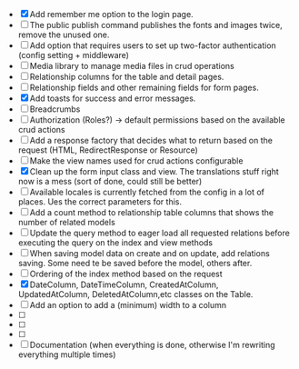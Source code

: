- [x] Add remember me option to the login page.
- [ ] The public publish command publishes the fonts and images twice, remove the unused one.
- [ ] Add option that requires users to set up two-factor authentication (config setting + middleware)
- [ ] Media library to manage media files in crud operations
- [ ] Relationship columns for the table and detail pages.
- [ ] Relationship fields and other remaining fields for form pages.  
- [x] Add toasts for success and error messages.
- [ ] Breadcrumbs
- [ ] Authorization (Roles?) -> default permissions based on the available crud actions
- [ ] Add a response factory that decides what to return based on the request (HTML, RedirectResponse or Resource)
- [ ] Make the view names used for crud actions configurable
- [x] Clean up the form input class and view. The translations stuff right now is a mess (sort of done, could still be better)
- [ ] Available locales is currently fetched from the config in a lot of places. Ues the correct parameters for this.
- [ ] Add a count method to relationship table columns that shows the number of related models
- [ ] Update the query method to eager load all requested relations before executing the query on the index and view methods
- [ ] When saving model data on create and on update, add relations saving. Some need te be saved before the model, others after.
- [ ] Ordering of the index method based on the request
- [x] DateColumn, DateTimeColumn, CreatedAtColumn, UpdatedAtColumn, DeletedAtColumn,etc classes on the Table.
- [ ] Add an option to add a (minimum) width to a column
- [ ]
- [ ]
- [ ]
- [ ] Documentation (when everything is done, otherwise I'm rewriting everything multiple times)